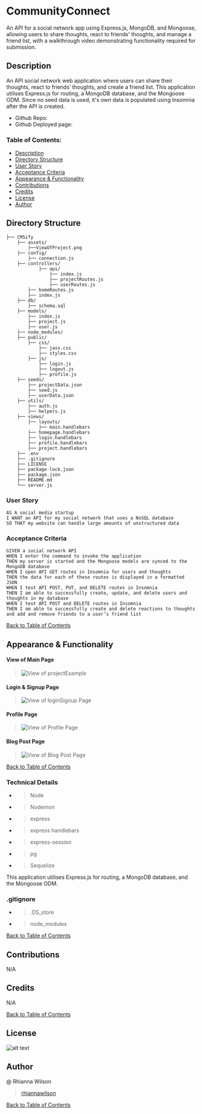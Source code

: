 # CommunityConnect
An API for a social network app using Express.js, MongoDB, and Mongoose, allowing users to share thoughts, react to friends' thoughts, and manage a friend list, with a walkthrough video demonstrating functionality required for submission.

## Description
An API social network web application where users can share their thoughts, react to friends’ thoughts, and create a friend list. This application utilises Express.js for routing, a MongoDB database, and the Mongoose ODM. Since no seed data is used, it's own data is populated using Insomnia after the API is created.


- Github Repo:
- Github Deployed page:

### Table of Contents:
- [Description](#description)
- [Directory Structure](#directory-structure)
- [User Story](#user-story)
- [Acceptance Criteria](#acceptance-criteria)
- [Appearance & Functionality](#appearance--functionality) 
- [Contributions](#contributions)
- [Credits](#credits)
- [License](#license)
- [Author](#author)

## Directory Structure
```  
├── CMSify
    ├── assets/
        ├──ViewOfProject.png
    ├── config/ 
        ├── connection.js 
    ├── controllers/
            ├── api/
                ├── index.js 
                ├── projectRoutes.js  
                ├── userRoutes.js    
        ├── homeRoutes.js 
        ├── index.js 
    ├── db/ 
        ├── schema.sql 
    ├── models/ 
        ├── index.js 
        ├── project.js 
        ├── user.js 
    ├── node_modules/ 
    ├── public/ 
        ├── css/ 
            ├── jass.css 
            ├── styles.css    
        ├── js/ 
            ├── login.js 
            ├── logout.js  
            ├── profile.js           
    ├── seeds/ 
        ├── projectData.json 
        ├── seed.js 
        ├── userData.json                 
    ├── utils/
        ├── auth.js      
        ├── helpers.js        
    ├── views/
        ├── layouts/
            ├── main.handlebars
        ├── homepage.handlebars
        ├── login.handlebars
        ├── profile.handlebars
        ├── project.handlebars  
    ├── .env          
    ├── .gitignore    
    ├── LICENSE
    ├── package-lock.json
    ├── package.json
    ├── README.md 
    └── server.js  
```

### User Story
```
AS A social media startup
I WANT an API for my social network that uses a NoSQL database
SO THAT my website can handle large amounts of unstructured data
```

### Acceptance Criteria
```
GIVEN a social network API
WHEN I enter the command to invoke the application
THEN my server is started and the Mongoose models are synced to the MongoDB database
WHEN I open API GET routes in Insomnia for users and thoughts
THEN the data for each of these routes is displayed in a formatted JSON
WHEN I test API POST, PUT, and DELETE routes in Insomnia
THEN I am able to successfully create, update, and delete users and thoughts in my database
WHEN I test API POST and DELETE routes in Insomnia
THEN I am able to successfully create and delete reactions to thoughts and add and remove friends to a user’s friend list
```
[Back to Table of Contents](#table-of-contents)

## Appearance & Functionality 
#### View of Main Page
>![View of projectExample](./assets/ViewOfProject.png)

#### Login & Signup Page
>![View of loginSignup Page](./assets/LoginSignupPage.png)

#### Profile Page
>![View of Profile Page](./assets/ProfilePage.png)

#### Blog Post Page 
>![View of Blog Post Page](./assets/BlogPostPage.png)

[Back to Table of Contents](#table-of-contents)

### Technical Details
- > Node 
- > Nodemon
- > express
- > express handlebars
- > express-session
- > pg
- > Sequelize

This application utilises Express.js for routing, a MongoDB database, and the Mongoose ODM. 

### .gitignore 
- > .DS_store 
- > node_modules
    
[Back to Table of Contents](#table-of-contents)
## Contributions
N/A

## Credits
N/A

[Back to Table of Contents](#table-of-contents)

## License
![alt text](https://img.shields.io/badge/License-_MIT-blue.svg)

## Author
@ Rhianna Wilson
> [rhiannawilson](https://github.com/rhiannawilson)

[Back to Table of Contents](#table-of-contents)
